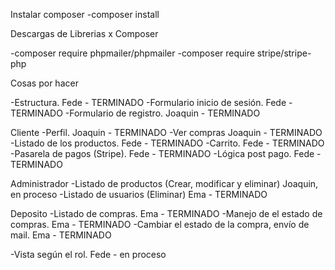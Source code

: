 Instalar composer
-composer install

Descargas de Librerias x Composer

-composer require phpmailer/phpmailer
-composer require stripe/stripe-php

Cosas por hacer

-Estructura. Fede - TERMINADO
-Formulario inicio de sesión. Fede - TERMINADO
-Formulario de registro. Joaquin - TERMINADO

Cliente
-Perfil. Joaquin - TERMINADO
-Ver compras Joaquin - TERMINADO
-Listado de los productos. Fede - TERMINADO
-Carrito. Fede - TERMINADO
-Pasarela de pagos (Stripe). Fede - TERMINADO
-Lógica post pago. Fede - TERMINADO

Administrador
-Listado de productos (Crear, modificar y eliminar) Joaquin, en proceso
-Listado de usuarios (Eliminar) Ema - TERMINADO

Deposito
-Listado de compras.  Ema - TERMINADO 
-Manejo de el estado de compras. Ema - TERMINADO
-Cambiar el estado de la compra, envío de mail. Ema - TERMINADO

-Vista según el rol. Fede - en proceso
